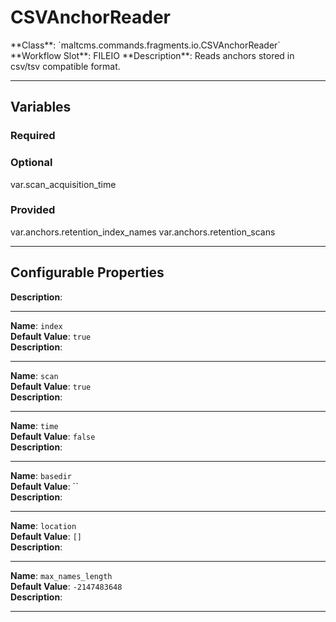 <h1>CSVAnchorReader</h1>
**Class**: `maltcms.commands.fragments.io.CSVAnchorReader`  
**Workflow Slot**: FILEIO  
**Description**: Reads anchors stored in csv/tsv compatible format.  

---

<h2>Variables</h2>
<h3>Required</h3>

<h3>Optional</h3>
	var.scan_acquisition_time

<h3>Provided</h3>
	var.anchors.retention_index_names
	var.anchors.retention_scans


---

<h2>Configurable Properties</h2>

**Description**:  
  

---

**Name**: `index`  
**Default Value**: `true`  
**Description**:  
  

---

**Name**: `scan`  
**Default Value**: `true`  
**Description**:  
  

---

**Name**: `time`  
**Default Value**: `false`  
**Description**:  
  

---

**Name**: `basedir`  
**Default Value**: ``  
**Description**:  
  

---

**Name**: `location`  
**Default Value**: `[]`  
**Description**:  
  

---

**Name**: `max_names_length`  
**Default Value**: `-2147483648`  
**Description**:  
  

---


